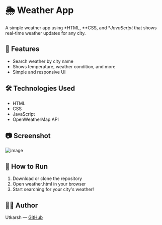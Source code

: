 # 🌦 Weather App

A simple weather app using *HTML, **CSS, and **JavaScript* that shows real-time weather updates for any city.

## 📌 Features

- Search weather by city name
- Shows temperature, weather condition, and more
- Simple and responsive UI

## 🛠 Technologies Used

- HTML
- CSS
- JavaScript
- OpenWeatherMap API 

## 📷 Screenshot

![image](https://github.com/user-attachments/assets/1edf0698-214b-4459-bf52-81c0463f9dc8)


## 📁 How to Run

1. Download or clone the repository
2. Open weather.html in your browser
3. Start searching for your city's weather!

## 👨‍💻 Author

Utkarsh — [GitHub](https://github.com/Utkarsh-co)
